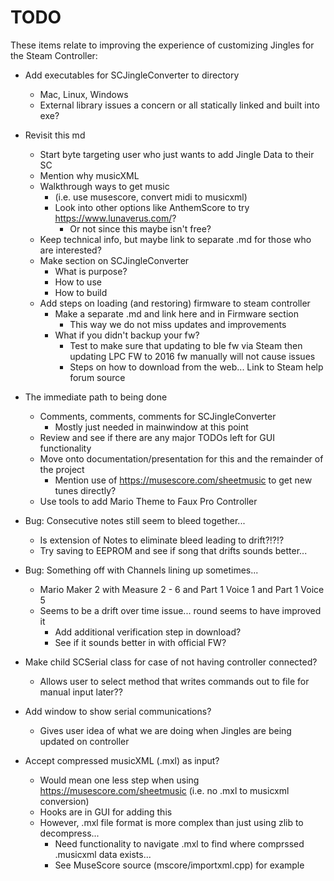 # TODO

These items relate to improving the experience of customizing Jingles
 for the Steam Controller:

* Add executables for SCJingleConverter to directory
    * Mac, Linux, Windows
    * External library issues a concern or all statically linked and built into exe?
* Revisit this md
    * Start byte targeting user who just wants to add Jingle Data to their SC
    * Mention why musicXML
    * Walkthrough ways to get music 
        * (i.e. use musescore, convert midi to musicxml)
        * Look into other options like AnthemScore to try https://www.lunaverus.com/?
            * Or not since this maybe isn't free?
    * Keep technical info, but maybe link to separate .md for those who are interested?
    * Make section on SCJingleConverter
        * What is purpose?
        * How to use 
        * How to build
    * Add steps on loading (and restoring) firmware to steam controller
        * Make a separate .md and link here and in Firmware section
            * This way we do not miss updates and improvements
        * What if you didn't backup your fw?
            * Test to make sure that updating to ble fw via Steam then updating LPC FW to 2016 fw manually will not cause issues
            * Steps on how to download from the web... Link to Steam help forum source

* The immediate path to being done
    * Comments, comments, comments for SCJingleConverter
        * Mostly just needed in mainwindow at this point
    * Review and see if there are any major TODOs left for GUI functionality
    * Move onto documentation/presentation for this and the remainder of the project
        * Mention use of https://musescore.com/sheetmusic to get new tunes directly?
    * Use tools to add Mario Theme to Faux Pro Controller

* Bug: Consecutive notes still seem to bleed together...
    * Is extension of Notes to eliminate bleed leading to drift?!?!?
    * Try saving to EEPROM and see if song that drifts sounds better...
* Bug: Something off with Channels lining up sometimes...
    * Mario Maker 2 with Measure 2 - 6 and Part 1 Voice 1 and Part 1 Voice 5
    * Seems to be a drift over time issue... round seems to have improved it
        * Add additional verification step in download?
        * See if it sounds better in with official FW?
    
* Make child SCSerial class for case of not having controller connected?
    * Allows user to select method that writes commands out to file for manual input later??
* Add window to show serial communications?
    * Gives user idea of what we are doing when Jingles are being updated on controller
* Accept compressed musicXML (.mxl) as input?
    * Would mean one less step when using https://musescore.com/sheetmusic (i.e. no .mxl to musicxml conversion)
    * Hooks are in GUI for adding this
    * However, .mxl file format is more complex than just using zlib to decompress...
        * Need functionality to navigate .mxl to find where comprssed .musicxml data exists...
        * See MuseScore source (mscore/importxml.cpp) for example
